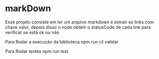# markDown

Esse projeto consiste em ler um arquivo markdown e extrair os links com chave valor, 
depois disso o node obtém o statusCode de cada link para verificar se está ok ou não

Para Rodar a execução da biblioteca npm run cli validar

Para Rodar testes npm run test

